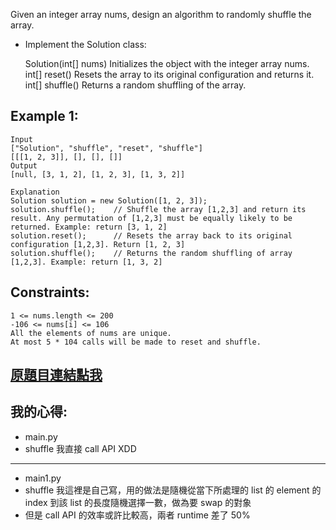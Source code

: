 Given an integer array nums, design an algorithm to randomly shuffle the array.

* Implement the Solution class:

	Solution(int[] nums) Initializes the object with the integer array nums.
	int[] reset() Resets the array to its original configuration and returns it.
	int[] shuffle() Returns a random shuffling of the array.
	 

## Example 1:

	Input
	["Solution", "shuffle", "reset", "shuffle"]
	[[[1, 2, 3]], [], [], []]
	Output
	[null, [3, 1, 2], [1, 2, 3], [1, 3, 2]]

	Explanation
	Solution solution = new Solution([1, 2, 3]);
	solution.shuffle();    // Shuffle the array [1,2,3] and return its result. Any permutation of [1,2,3] must be equally likely to be returned. Example: return [3, 1, 2]
	solution.reset();      // Resets the array back to its original configuration [1,2,3]. Return [1, 2, 3]
	solution.shuffle();    // Returns the random shuffling of array [1,2,3]. Example: return [1, 3, 2]

 

## Constraints:

	1 <= nums.length <= 200
	-106 <= nums[i] <= 106
	All the elements of nums are unique.
	At most 5 * 104 calls will be made to reset and shuffle.

## [原題目連結點我](https://leetcode.com/problems/shuffle-an-array/)

## 我的心得:
* main.py
* shuffle 我直接 call API XDD
-----
* main1.py
* shuffle 我這裡是自己寫，用的做法是隨機從當下所處理的 list 的 element 的 index 到該 list 的長度隨機選擇一數，做為要 swap 的對象
* 但是 call API 的效率或許比較高，兩者 runtime 差了 50%
